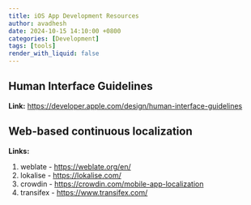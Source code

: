 ```yaml
---
title: iOS App Development Resources
author: avadhesh
date: 2024-10-15 14:10:00 +0800
categories: [Development]
tags: [tools]
render_with_liquid: false
---
```



## Human Interface Guidelines
**Link:** https://developer.apple.com/design/human-interface-guidelines

## Web-based continuous localization
**Links:** 
1. weblate - https://weblate.org/en/
2. lokalise - https://lokalise.com/
3. crowdin - https://crowdin.com/mobile-app-localization
4. transifex - https://www.transifex.com/

